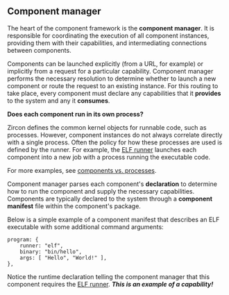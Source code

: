 ## Component manager

The heart of the component framework is the **component manager**. It is
responsible for coordinating the execution of all component instances,
providing them with their capabilities, and intermediating connections between
components.

Components can be launched explicitly (from a URL, for example) or implicitly
from a request for a particular capability. Component manager performs the
necessary resolution to determine whether to launch a new component or route
the request to an existing instance. For this routing to take place, every
component must declare any capabilities that it **provides** to the system
and any it **consumes**.


<aside class="key-point">
  <b>Does each component run in its own process?</b>
  <p>Zircon defines the common kernel objects for runnable code, such as
  processes. However, component instances do not always correlate directly
  with a single process. Often the policy for how these processes are used
  is defined by the runner. For example, the
  <a href="/concepts/components/v2/elf_runner.md">ELF runner</a> launches
  each component into a new job with a process running the executable code.</p>

  <p>For more examples, see
  <a href="/concepts/components/v2/components_vs_processes.md">components
  vs. processes</a>.</p>
</aside>

Component manager parses each component's **declaration** to determine how to
run the component and supply the necessary capabilities. Components are
typically declared to the system through a **component manifest** file within
the component's package.

Below is a simple example of a component manifest that describes an ELF
executable with some additional command arguments:

```json5
program: {
    runner: "elf",
    binary: "bin/hello",
    args: [ "Hello", "World!" ],
},
```

Notice the runtime declaration telling the component manager that this
component requires the [ELF runner](/concepts/components/v2/elf_runner.md).
**_This is an example of a capability!_**
